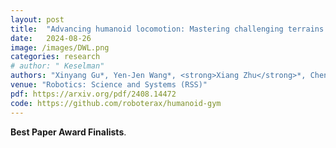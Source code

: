 ```yaml
---
layout: post
title:  "Advancing humanoid locomotion: Mastering challenging terrains with denoising world model learning"
date:   2024-08-26
image: /images/DWL.png
categories: research
# author: " Keselman"
authors: "Xinyang Gu*, Yen-Jen Wang*, <strong>Xiang Zhu</strong>*, Chengming Shi*, Yanjiang Guo, Yichen Liu, Jianyu Chen"
venue: "Robotics: Science and Systems (RSS)"
pdf: https://arxiv.org/pdf/2408.14472
code: https://github.com/roboterax/humanoid-gym
---
```

**Best Paper Award Finalists**.